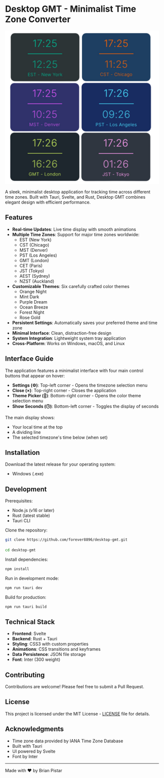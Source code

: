 # Desktop GMT - Minimalist Time Zone Converter

![Desktop GMT Preview](display.png)


A sleek, minimalist desktop application for tracking time across different time zones. Built with Tauri, Svelte, and Rust, Desktop GMT combines elegant design with efficient performance.

## Features

- **Real-time Updates**: Live time display with smooth animations
- **Multiple Time Zones**: Support for major time zones worldwide:
  - EST (New York)
  - CST (Chicago)
  - MST (Denver)
  - PST (Los Angeles)
  - GMT (London)
  - CET (Paris)
  - JST (Tokyo)
  - AEST (Sydney)
  - NZST (Auckland)
- **Customizable Themes**: Six carefully crafted color themes
  - Orange Night
  - Mint Dark
  - Purple Dream
  - Ocean Breeze
  - Forest Night
  - Rose Gold
- **Persistent Settings**: Automatically saves your preferred theme and time zone
- **Minimal Interface**: Clean, distraction-free design
- **System Integration**: Lightweight system tray application
- **Cross-Platform**: Works on Windows, macOS, and Linux

## Interface Guide

The application features a minimalist interface with four main control buttons that appear on hover:

- **Settings (⚙)**: Top-left corner - Opens the timezone selection menu
- **Close (×)**: Top-right corner - Closes the application
- **Theme Picker (🎨)**: Bottom-right corner - Opens the color theme selection menu
- **Show Seconds (🕒)**: Bottom-left corner - Toggles the display of seconds

The main display shows:
- Your local time at the top
- A dividing line
- The selected timezone's time below (when set)

## Installation

Download the latest release for your operating system:
- Windows (.exe)


## Development

Prerequisites:
- Node.js (v16 or later)
- Rust (latest stable)
- Tauri CLI

Clone the repository:

``` bash
git clone https://github.com/forever8896/desktop-gmt.git

cd desktop-gmt 
```

Install dependencies:

``` bash
npm install
```

Run in development mode:

``` bash
npm run tauri dev
```

Build for production:

``` bash
npm run tauri build
```

## Technical Stack

- **Frontend**: Svelte
- **Backend**: Rust + Tauri
- **Styling**: CSS3 with custom properties
- **Animations**: CSS transitions and keyframes
- **Data Persistence**: JSON file storage
- **Font**: Inter (300 weight)

## Contributing

Contributions are welcome! Please feel free to submit a Pull Request.

## License

This project is licensed under the MIT License - [LICENSE](LICENSE) file for details.

## Acknowledgments

- Time zone data provided by IANA Time Zone Database
- Built with Tauri
- UI powered by Svelte
- Font by Inter

---

Made with ❤️ by Brian Pistar
